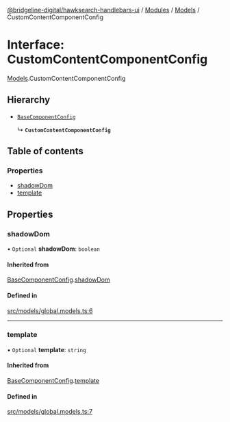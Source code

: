 [@bridgeline-digital/hawksearch-handlebars-ui](../README.md) / [Modules](../modules.md) / [Models](../modules/Models.md) / CustomContentComponentConfig

# Interface: CustomContentComponentConfig

[Models](../modules/Models.md).CustomContentComponentConfig

## Hierarchy

- [`BaseComponentConfig`](Models.BaseComponentConfig.md)

  ↳ **`CustomContentComponentConfig`**

## Table of contents

### Properties

- [shadowDom](Models.CustomContentComponentConfig.md#shadowdom)
- [template](Models.CustomContentComponentConfig.md#template)

## Properties

### shadowDom

• `Optional` **shadowDom**: `boolean`

#### Inherited from

[BaseComponentConfig](Models.BaseComponentConfig.md).[shadowDom](Models.BaseComponentConfig.md#shadowdom)

#### Defined in

[src/models/global.models.ts:6](https://bitbucket.org/bridgelinedigital/frontend-handlebars-ui/src/db3ebfe/src/models/global.models.ts#lines-6)

___

### template

• `Optional` **template**: `string`

#### Inherited from

[BaseComponentConfig](Models.BaseComponentConfig.md).[template](Models.BaseComponentConfig.md#template)

#### Defined in

[src/models/global.models.ts:7](https://bitbucket.org/bridgelinedigital/frontend-handlebars-ui/src/db3ebfe/src/models/global.models.ts#lines-7)
